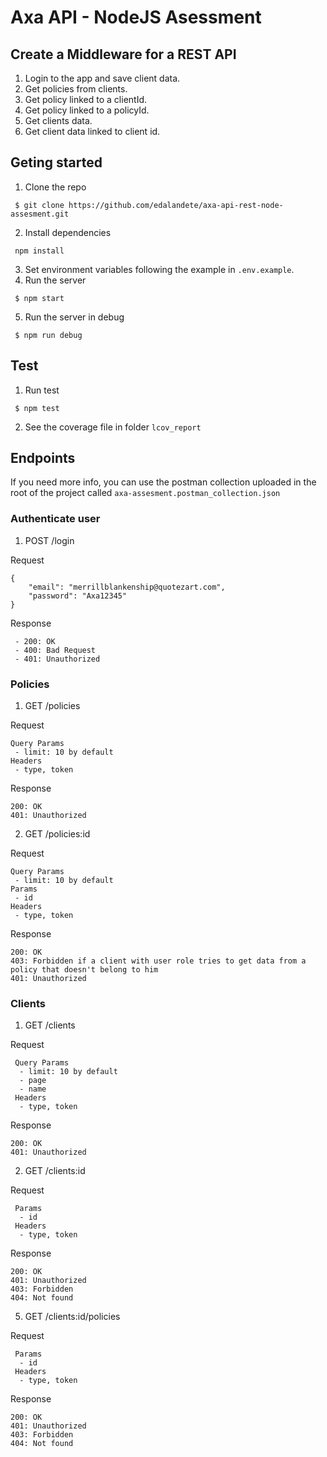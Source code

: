 # Axa API - NodeJS Asessment
## Create a Middleware for a REST API

1. Login to the app and save client data.
2. Get policies from clients.
3. Get policy linked to a clientId.
4. Get policy linked to a policyId.
5. Get clients data.
6. Get client data linked to client id.

## Geting started

1. Clone the repo
```
 $ git clone https://github.com/edalandete/axa-api-rest-node-assesment.git
```
2. Install dependencies
```
 npm install
```
3. Set environment variables following the example in ```.env.example```.
4. Run the server 
```
 $ npm start
```
5. Run the server in debug
```
 $ npm run debug
```

## Test
1. Run test
```
 $ npm test
 ```
2. See the coverage file in folder ```lcov_report```

## Endpoints
If you need more info, you can use the postman collection uploaded in the root of the project called ``` axa-assesment.postman_collection.json ```
### Authenticate user
1. POST /login

  Request
```
{
    "email": "merrillblankenship@quotezart.com",
    "password": "Axa12345"
}
```
  Response
  ```
   - 200: OK
   - 400: Bad Request
   - 401: Unauthorized
  ```
  
### Policies
1. GET /policies

  Request
  ```
  Query Params
   - limit: 10 by default
  Headers
   - type, token
   ```
   Response
   ```
   200: OK
   401: Unauthorized
   ```
2. GET /policies:id

 Request
  ```
  Query Params
   - limit: 10 by default
  Params
   - id
  Headers
   - type, token
   ```
   Response
   ```
   200: OK
   403: Forbidden if a client with user role tries to get data from a policy that doesn't belong to him
   401: Unauthorized
   ```
### Clients
1. GET /clients

Request
 ```
  Query Params
   - limit: 10 by default
   - page
   - name
  Headers
   - type, token
   ```
   Response
   ```
   200: OK
   401: Unauthorized
   ```
2. GET /clients:id

Request
 ```
  Params
   - id
  Headers
   - type, token
   ```
   Response
   ```
   200: OK
   401: Unauthorized
   403: Forbidden
   404: Not found
   ```
5. GET /clients:id/policies

Request
 ```
  Params
   - id
  Headers
   - type, token
   ```
   Response
   ```
   200: OK
   401: Unauthorized
   403: Forbidden
   404: Not found
   ```

